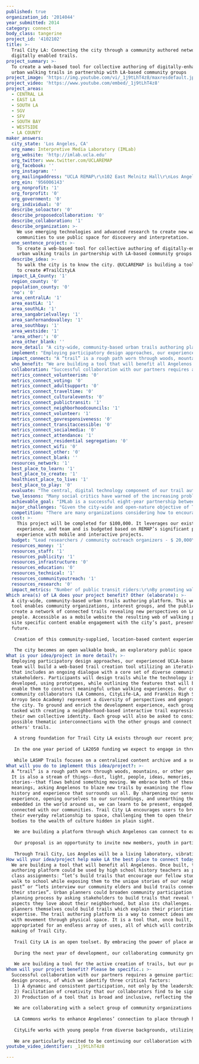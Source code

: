 ```yaml
---
published: true
organization_id: '2014044'
year_submitted: 2014
category: connect
body_class: tangerine
project_id: '4102102'
title: >-
  Trail City LA: Connecting the city through a community authored network of
  digitally enabled trails.
project_summary: >-
  To create a web-based tool for collective authoring of digitally-enhanced
  urban walking trails in partnership with LA-based community groups
project_image: 'https://img.youtube.com/vi/_1j9tLhT4z8/maxresdefault.jpg'
project_video: 'https://www.youtube.com/embed/_1j9tLhT4z8'
project_areas:
  - CENTRAL LA
  - EAST LA
  - SOUTH LA
  - SGV
  - SFV
  - SOUTH BAY
  - WESTSIDE
  - LA COUNTY
maker_answers:
  city_state: 'Los Angeles, CA'
  org_name: Interpretive Media Laboratory (IMLab)
  org_website: 'http://imlab.ucla.edu'
  org_twitter: www.twitter.com/UCLAREMAP
  org_facebook: ''
  org_instagram: ''
  org_mailingaddress: "UCLA REMAP\r\n102 East Melnitz Hall\r\nLos Angeles, CA 90095-1622"
  org_ein: '956006143'
  org_nonprofit: '1'
  org_forprofit: '0'
  org_government: '0'
  org_individual: '0'
  describe_soloactor: '0'
  describe_proposedcollaboration: '0'
  describe_collaboration: '1'
  describe_organization: >-
    We use emerging technologies and advanced research to create new ways for
    communities to use public space for discovery and interpretation.
  one_sentence_project: >-
    To create a web-based tool for collective authoring of digitally-enhanced
    urban walking trails in partnership with LA-based community groups
  describe_idea: >-
    To walk the city is to know the city. @UCLAREMAP is building a tool for you
    to create #TrailCityLA
  impact_LA_County: '1'
  region_county: '0'
  population_county: '0'
  'no': '0'
  area_centralLA: '1'
  area_eastLA: '1'
  area_southLA: '1'
  area_sangabrielvalley: '1'
  area_sanfernandovalley: '1'
  area_southbay: '1'
  area_westside: '1'
  'area_other:': '0'
  area_other_blank: ''
  more_detail: "A city-wide, community-based urban trails authoring platform. This web-based tool enables community organizations, interest groups, and the public to create a network of connected trails revealing new perspectives on LA and its people. Accessible as a mobile website the resulting web of walking paths and site specific content enable engagement with the city’s past, present, and future.\r\n \r\nCreation of this community-supplied, location-based content experienced when walking stimulates discovery and promote new forms of collaborative, self-reflexive, space-oriented storytelling.\r\n \r\nThe city becomes an open walkable book, an exploratory public space archive, a playful gallery about itself. Let’s fill it with content and narratives that connect us"
  implement: "Employing participatory design approaches, our experienced UCLA-based creative team will build a web-based trail creation tool utilizing an iterative process that includes an ongoing dialogue with a core set of diverse community stakeholders. Participants will design trails while the technology is being developed, using prototypes, while outlining the features that will best enable them to construct meaningful urban walking experiences. Our confirmed community collaborators (LA Commons, CityLife-LA, and Franklin High School’s Arroyo Seco Academy) represent a diversity of perspectives and geographies in the city. To ground and enrich the development experience, each group will be tasked with creating a neighborhood-based interactive trail expressive of their own collective identity. Each group will also be asked to consider the possible thematic interconnections with the other groups and connect to each others' trails.\r\n\r\nA strong foundation for Trail City LA exists through our recent project at the Los Angeles State Historic Park (LASHP). Inspired by the work of students from Franklin High School in Highland Park and through collaboration with institutions based in Northeast Downtown LA, the predecessor LASHP Trails project consists of a mobile website experience featuring three loop trails emanating from LASHP. We will draw on this experience and the technology created for the LASHP Trails project to develop an open source toolset allowing for other community organizations and interest groups to generate and interconnect their own trails. In addition, we will expand the successfully designed and tested LASHP Trails user experience to include social media capabilities that enable personalization, annotation, and dialog between users.\r\n\r\nIn the one year period of LA2050 funding we expect to engage in three cycles of development, community authoring, and navigation experience. This participatory, dialogic process will permit the development of a tool which integrates the real interests and experiences of each layer of future users.\r\n\r\nWhile LASHP Trails focuses on a centralized content archive and a set of predefined paths, Trail City LA will expand the possibilities to an open content/dynamic pathways approach. Each community group will be able to upload their own site-specific media and connect it to related hotspots in the city. Hotspots will initially be able to contain sequences of images and text, but eventually sounds and videos as well."
  impact_connect: "A “trail” is a rough path worn through woods, mountains, or other geographies. It is also a stream of things--dust, light, people, ideas, memories, stories--that flows behind something moving. We embrace both of these meanings, asking Angelenos to blaze new trails by examining the flow of history and experience that surrounds us all. By sharpening our sensory experience, opening ourselves to our surroundings, and unearthing the stories embedded in the world around us, we can learn to be present, engaged, and connected with our communities. Trail City LA encourages users to break with their everyday relationship to space, challenging them to open their minds and bodies to the wealth of culture hidden in plain sight.\r\n\r\nWe are building a platform through which Angelenos can connect to each other through the medium of place. To author a trail is to embed stories and ideas in space, transforming the seemingly mundane into material for dialogue and creative thinking.\r\n\r\nOur proposal is an opportunity to invite new members, youth in particular, into existing community groups, sustain their interest, scaffold their participation, and support the development of a critical understanding of community issues and relate them to larger political and institutional arrangements. Our collaborative work with diverse community groups on the creation of a trail authoring platform ensures a truly user-generated and user-friendly tool which will allow community groups to creatively express their perspective on Los Angeles, furthering their understanding of the world around them and their agency within it. Users will emerge as neighborhood advocates, rooted in their communities and empowered by the interactive public demonstration of their research and their creativity.\r\n\r\nThrough Trail City, Los Angeles will be a living laboratory, vibrating with the voices and forms of its past, present, and potential future. Our dream outcome of Angelenos’ collective use of the trail authoring platform is the entire city connected through a web of community-authored content. It is a dynamic network of nodal content dancing within Los Angeles, turning any walk into a trail. A trail that is not static, but alive and awaiting your input or augmentation. We believe the best way to connect with the city is on two feet, Trail City LA will be a powerful tool for encouraging walking as an exploratory activity and enhancing our connection to place through engagement and creativity."
  who_benefit: "We are building a tool that will benefit all Angelenos. Once built, the trail authoring platform could be used by high school history teachers as part of class assignments: “let’s build trails that encourage our fellow students to walk to school while exposing them to the unique stories of our neighborhood’s past” or “lets interview our community elders and build trails connecting their stories”. Urban planners could broaden community participation in the planning process by asking stakeholders to build trails that reveal the aspects they love about their neighborhood, but also its challenges. The planners themselves could build trails which explain their priorities and expertise. The trail authoring platform is a way to connect ideas and dialogue with movement through physical space. It is a tool that, once built, can be appropriated for an endless array of uses, all of which will contribute to the making of Trail City.\r\n\r\nTrail City LA is an open toolset. By embracing the power of place and encouraging engagement with the here and now, the platform allows a dynamic and flexible authoring environment that can serve many different purposes and simultaneously enable connectivity among an amazing diversity of interests and approaches. Just about any community organization, interest group, cultural institution, or educational project will be able to use Trail City in its own unique, self-empowering, and engaging way.\r\n\r\nDuring the next year of development, our collaborating community groups and the communities they represent will benefit the most from our project. These groups will be integral members of the team that is creating the technology; their ideas and experience building trails will be integrated into the design/structure of the technology itself. Through the collective process of building trails, participants will deeply consider their connections to place in Los Angeles. They will closely investigate their surroundings and their identity within them. All trails will be publicly available, providing an empowering venue for expressing the groups’ unique perspectives.\r\n\r\nWe are building a tool for the active creation of trails, but our project also benefits all physically present Angelenos who would like to experience the urban walks created by others.   By encouraging Angelenos to walk and exposing them to hidden, place-based content and narratives we are benefiting all Angelenos who want to live in a livable, connected, and socially just city."
  collaboration: "Successful collaboration with our partners requires a genuine participatory design process, of which we identify three critical factors:\r\n1) A dynamic and consistent participation, not only by the leadership of each collaborating group, but most importantly by their target neighborhood constituency.\r\n2) Facilitation of creativity that our collaborators find to be significant and truly reflective of their communities' unique identities. \r\n3) Production of a tool that is broad and inclusive, reflecting the amazing diversity of our city.\r\n\r\nWe are collaborating with a select group of community organizations that share our passion for creating a more walkable, civically engaged, and equitable Los Angeles. All of the collaborators identified have confirmed their participation.\r\n\r\nLA Commons works to enhance Angelenos’ connection to place through highly visible public art projects that tell dynamic neighborhood stories.  In a previous project with LA Commons we engaged a group of high school students from Highland Park to explore unfamiliar neighborhoods, collect images, and create interactive maps sharing their findings. LA Commons brings experience leading walking tours and connections to many different communities around the city such as Leimert Park, MacArthur Park, and East Hollywood.\r\n\r\nCityLife works with young people from diverse backgrounds, utilizing the arts to explore culture, history, and politics in Los Angeles. In the Spring of 2013 we collaborated with CityLife, then based at Lincoln High School, in a National Science Foundation funded project that employed participatory design to build a tool for authoring “CyberMurals”: physically interactive digital murals that change based on conceptual parameters. CityLife brings an expertise in working with youth to explore urban issues and deep ties to the neighborhood of Lincoln Heights and Downtown more broadly.\r\n\r\nWe are particularly excited to be continuing our collaboration with Franklin High School’s Arroyo Seco Academy, because it was the work of their students in 2010 that inspired the Trail City LA concept. Assisted by staff from the National Parks Service, Franklin students designed 30 unique trails that required them to conduct in-depth and on-site research. The trail program has continued each year since then and our trail authoring platform will enhance the process they have already developed and enable the trails they create to contain dynamic media content and reach a wide audience."
  metrics_connect_volunteerism: '0'
  metrics_connect_voting: '0'
  metrics_connect_adultsupport: '0'
  metrics_connect_traveltime: '0'
  metrics_connect_culturalevents: '0'
  metrics_connect_publictransit: '1'
  metrics_connect_neighborhoodcouncils: '1'
  metrics_connect_volunteer: '1'
  metrics_connect_govresponsiveness: '0'
  metrics_connect_transitaccessible: '0'
  metrics_connect_socialmedia: '0'
  metrics_connect_attendance: '1'
  metrics_connect_residential segregation: '0'
  metrics_connect_wifi: '0'
  metrics_connect_other: '0'
  metrics_connect_blank: ''
  resources_network: '1'
  best_place_to_learn: '1'
  best_place_to_create: '1'
  healthiest_place_to_live: '1'
  best_place_to_play: '0'
  evaluate: "The central, digital technology component of our trail authoring and trail navigating system will in itself generate considerable metrics data to evaluate its functioning and success.\r\n\r\nAt the authoring level, we will be able to track and analyze the system’s evolution, growth, and coverage. Such statistics and analysis will be turned into charts and visualization by complementary, meaningful variables such as type of community group (education, service, advocacy, health, nature, etc.). In many cases, deeper anonymous authoring participants’ statistics could be tracked regarding age, gender, or other relevant considerations.\r\n\r\nSince the hotspots and the media contents of a particular trail will be thematically tagged and annotated, visualizations and graphics about the evolving content of the systems will also be generated. Strategies like concept mapping and tag clouds could reveal surprising information about the city and its people. Visualizations like heat maps could reveal the system's reach and help design better outreach approaches. In terms of the general access and navigation of the trail system, the mobile website will be able to monitor and quantify many variables such as distance covered, media accessed, feedback frequency, etc.\r\n\r\nThrough the use of social media functionalities the system will also promote and evaluate interaction among users and the authoring organizations. Users will be able to attach comments regarding particular features in a trail and ask questions about the authoring organization. Once again, this functionality is intrinsically and dynamical evaluative.\r\n\r\nFinally, Trail City LA, will permit users to generate personalized pages of their experiences and encounters while navigating a trail. This page will enrich the general Trail City environment and be a self-reflexive component of the experience."
  two_lessons: "Many social critics have warned of the increasing problem of alienation in our modern world. Los Angeles in particular has been criticized for its automobile dependency and lack of public spaces. “Nobody walks in LA” is a common trope, even though real Angelenos know this simply is not true. Collectively, our streets and sidewalks are an immense public space that unite the entire metropolis. All of us who have traversed our vast city on foot know that while there can certainly be frustrations (loud traffic and smog, lack of shade, missing crosswalks), there are also an endless supply of pleasant surprises which are only noticeable when on foot: the redtail hawk perched on a telephone poll, the subtle head nod of a passing stranger, or the aroma of sizzling onions from the bacon-wrapped hot dog vendor. Other small pleasures come from personal experience or historical knowledge: “I can't believe those concrete slabs on the hillside were once part of a bridge that took streetcars into Downtown” or “I remember when we would buy paletas and walk home along the bank of the river.” Our experience walking the streets of Los Angeles have taught us an invaluable lesson: stepping out of our cars brings a deeper and more satisfying connection to the spaces of our city. The goal of Trail City LA is to encourage Angelenos to walk, not simply for transportation, but for the enjoyment and connection to place it provides.\r\n\r\nPerhaps the greatest current threat to immediacy and connection to place is mobile technology. Smartphones connect us to the world at large but distract us from the environment and people directly in front of us. We can lament this development, but the technology is here to stay. Rather than becoming “anti-technology,” we have learned that, as an evolving tool, mobile technology can be appropriated for different purposes. The Trail City concept is designed to enhance connection to place by requiring users to be physically present at the place in which they are receiving content about. The virtual experience increases the users' knowledge of their immediate environment while referencing the existing physical space. Similarly, by giving trail walkers only an abstract map and a compass, rather than step-by-step directions, we are asking them to navigate much like they would on a wilderness trail, with the same attentiveness to their physical environment."
  achievable_goal: "IMLab is a successful eight-year partnership between California State Parks and UCLA's Center for Research in Engineering, Media, and Performance. Our extensive experience experimenting with innovative interpretive methods at LASHP has led to the development of our unique approach: Cultural Civic Computing. This method employs participatory design to build physically interactive, multimedia experiences and location-based mobile applications that together aim to enable collective creativity and exploration of identity. It aspires to provide fun and thought-provoking ways to investigate critical issues in the environment and then translate the resulting new knowledge into collaborative, publicly exhibited creative work.\r\n\r\nOur project is within the scale and scope of previous IMLab projects, but it comes at a time of immense opportunity. LASHP Trails, our existing mobile website, is supported by a Memorandum of Understanding (MOU) between the California Endowment, The City of Los Angeles, California State Parks, and the National Parks Service. Meanwhile, ten years after it opened for “interim public use,” the currently closed for construction LASHP will open as a fully-developed, 34-acre green space for the city to enjoy. One of the only small structures in the Park will be a new IMLab Interpretive Center, a technologically-enhanced space for physically interactive and participatory creative expressions that explore the past, present, and future of Los Angeles. The Interpretive Center will serve as the central node and portal into Trail City. Our experience in implementing Cultural Civic Computing projects and the supportive energy from our collaborating institutions, which continues to grow as evidenced by the MOU and concretized by the Interpretive Center, serve to not only to demonstrate the achievability of our project, but also its immense potential."
  major_challenges: "Given the city-wide and open-nature objective of Trail City, our challenge will be to use an inclusive and participatory design process which results in the most usable and productive tool. We want to implement a public design process which results in a technological platform that is reflective of our unique city and its people. Usually the design and development of technology applications involves a few specialists creating for many users. But given the common-good intentions of Trail City LA a true participatory design process including a broad and diverse set of constituencies is necessary.\r\n\r\nThe challenge is to generate a dialog, creation, and development process that incorporates the special characteristics of our city, its physical layout, and its diverse population into the functionalities of the technological system. We want the specifications document for the final technological integration to be the result of a dynamic collective creativity process. To obtain the necessary participation, the process needs to be efficient and effective. Efficient because time is limited for most people so they need to have substantial participation with the least possible amount of invested time. It must be a fun, activity-driven, generative process. Effectiveness is also critical to participation as it is the basic reward for it. Each interaction by the collaborating organizations and the participating individuals needs to produce a clear and relevant result.\r\n\r\nWe will implement strategies from “Rapid Application Development” (RAD). We will emphasize the need to adjust functionality and interface design based on cycles of experience and knowledge generation as the project progresses. This implies the generation and testing of prototypes in a flexible process that can adapt as the project evolves.\r\n\r\nAs part of this process we will design a multi-layer dialog and feedback process. At one layer we will engage in high-level design discussions and prototype testing with the leadership of each of our collaborating community based organizations. Simultaneously each of those organizations will generate similar processes with their own neighborhood based constituencies.\r\n\r\nA project long team of specially trained IMLab Collective Creativity specialists will participle in each layer of design, prototype and feedback and will be responsible for generating and coordinating an adaptable process integrating all voices into an inclusive but coherent vision."
  competition: "There are many organizations considering how to encourage physical activity, make cities walkable, engage communities in civic discourse, incorporate mobile technologies, and apply participatory design methodologies. IMLab is unique in bringing all of these together in a coherent effort with an existing prototype and a vision for collective creativity with technology in public space. Based in the UCLA School of Theater, Film and Television and the Henry Samueli School of Engineering and Applied Science, we are uniquely capable of bridging the disciplines necessary for this work. We have also successfully run a variety of community outreach and collaboration activities in Los Angeles, many of which involved the creation of original technologies. The combination of these factors is very unique.\r\n\r\nThough many other location-based content applications are emerging, there are a few differentiators for the Trail City LA authoring platform: \r\n1) We will create web-based authoring tools that do not require special software downloads\r\n2) The software will be available free-of-charge and the underlying platform will be made available as open source, whereas many similar applications are closed source or commercial products\r\n3) We emphasize the connection between walking the city and engaging with its culture and history, rather than wayfinding or didactic teaching, as many other mobile applications and websites do."
  cost: >-
    This project will be completed for $100,000. It leverages our existing code,
    experience, and team and is budgeted based on REMAP’s significant past
    experience with mobile and interactive projects.
  budget: "Lead researchers / community outreach organizers - $ 20,000\r\nThe lead research will organize and execute the project, including the participatory design process, community outreach activities, and supporting research. \r\n\r\nSoftware development - $ 35,000\r\nThe web-based authoring tool and updates to the mobile website will be developed by the UCLA REMAP team, including staff software developers and contractors.  \r\n\r\nWeb design - $ 8,000\r\nDesign will similarly be done in-house at UCLA REMAP.\r\n\r\nCommunity group support (3 groups) - $ 21,000\r\nEach community group will receive financial support for their participation, to cover staff time and other experiences. \r\n\r\nFaculty leadership - $ 8,000\r\nThe UCLA faculty involved will provide overall project guidance, act as liaisons to the broader university community, and integrate this activity with other work at UCLA REMAP and IMLab. \r\n\r\nWeb and service hosting - $ 3,000\r\nThe web site and back-end services will be hosted on virtual machines supplied by UCLA or Amazon Web Services.  We budget for at least two years of uptime under this project’s funding. \r\n\r\nPublicity / outreach - $ 2,500\r\nA modest amount of funding is set aside to support outreach and publicity in addition to efforts by the community organizations themselves. \r\n\r\nPublic meetings - $ 2,500\r\nWe expect to organize several public meetings over the course of the project to share activities with the broader Los Angeles community."
  resources_money: '1'
  resources_staff: '1'
  resources_publicity: '1'
  resources_infrastructure: '0'
  resources_education: '0'
  resources_technical: '1'
  resources_communityoutreach: '1'
  resources_research: '0'
  impact_metrics: "Number of public transit riders:\r\nBy promoting walking through the Trail City network of space-based narratives, we will promote an experiential approach to the city. Walking, like bicycling, generates a more human sense of scale and distance, and better orientation. Such knowledge promotes alternative methods of navigating the city that are in opposition to the alienation of the automobile and supportive of public transportation. We strongly believe there is an important and verifiable connection between walking experiences and utilization of public transportation. By generating a city-wide network of community-authored trails we will enable a more collective, less individualistic approach to the city and will significantly promote public transportation.\r\n\r\nParticipation in neighborhood councils:\r\nEngaging community groups and neighbors in creating relevant trails through their communities will produce a better understanding of the opportunities and difficulties in a community. Creating a trail is a form of community research and will foster a relational understanding of the history, present and future prospects for those who live, play and work in it. Ultimately, creating trails and navigating trails will stimulate participation in the local democratic institutions and in the local decision making process.\r\n\r\nPercentage of Angelenos that volunteer informally (Dream Metric):\r\nTrail City LA will enable community project and volunteer organizations to generate new forms of space-based engagement and recognition. From this perspective, a trail can be a form of branding and recruiting. Experiencing a particular group or project’s trail could powerfully express its identity and mission. By giving people an embodied experience relating to the group’s interests and objectives, a very strong sense of connection can be stimulated, thus enhancing users' likelihood to volunteer.\r\n\r\nAttendance at public/open street gatherings (Dream Metric):\r\nWalking the city, exploring public space, and getting to know other people also promote better familiarity with and participation in “what’s happening.” When we walk, we learn about upcoming events and how to get there. The extensive network of interconnected trails generated by Trail City LA will expose people to public/open street events and enable their participation."
Which area(s) of LA does your project benefit? Other (elaborate): >-
  A city-wide, community-based urban trails authoring platform. This web-based
  tool enables community organizations, interest groups, and the public to
  create a network of connected trails revealing new perspectives on LA and its
  people. Accessible as a mobile website the resulting web of walking paths and
  site specific content enable engagement with the city’s past, present, and
  future.
    
   Creation of this community-supplied, location-based content experienced when walking stimulates discovery and promote new forms of collaborative, self-reflexive, space-oriented storytelling.
    
   The city becomes an open walkable book, an exploratory public space archive, a playful gallery about itself. Let’s fill it with content and narratives that connect us
What is your idea/project in more detail?: >-
  Employing participatory design approaches, our experienced UCLA-based creative
  team will build a web-based trail creation tool utilizing an iterative process
  that includes an ongoing dialogue with a core set of diverse community
  stakeholders. Participants will design trails while the technology is being
  developed, using prototypes, while outlining the features that will best
  enable them to construct meaningful urban walking experiences. Our confirmed
  community collaborators (LA Commons, CityLife-LA, and Franklin High School’s
  Arroyo Seco Academy) represent a diversity of perspectives and geographies in
  the city. To ground and enrich the development experience, each group will be
  tasked with creating a neighborhood-based interactive trail expressive of
  their own collective identity. Each group will also be asked to consider the
  possible thematic interconnections with the other groups and connect to each
  others' trails.
   
   A strong foundation for Trail City LA exists through our recent project at the Los Angeles State Historic Park (LASHP). Inspired by the work of students from Franklin High School in Highland Park and through collaboration with institutions based in Northeast Downtown LA, the predecessor LASHP Trails project consists of a mobile website experience featuring three loop trails emanating from LASHP. We will draw on this experience and the technology created for the LASHP Trails project to develop an open source toolset allowing for other community organizations and interest groups to generate and interconnect their own trails. In addition, we will expand the successfully designed and tested LASHP Trails user experience to include social media capabilities that enable personalization, annotation, and dialog between users.
   
   In the one year period of LA2050 funding we expect to engage in three cycles of development, community authoring, and navigation experience. This participatory, dialogic process will permit the development of a tool which integrates the real interests and experiences of each layer of future users.
   
   While LASHP Trails focuses on a centralized content archive and a set of predefined paths, Trail City LA will expand the possibilities to an open content/dynamic pathways approach. Each community group will be able to upload their own site-specific media and connect it to related hotspots in the city. Hotspots will initially be able to contain sequences of images and text, but eventually sounds and videos as well.
What will you do to implement this idea/project?: >-
  A “trail” is a rough path worn through woods, mountains, or other geographies.
  It is also a stream of things--dust, light, people, ideas, memories,
  stories--that flows behind something moving. We embrace both of these
  meanings, asking Angelenos to blaze new trails by examining the flow of
  history and experience that surrounds us all. By sharpening our sensory
  experience, opening ourselves to our surroundings, and unearthing the stories
  embedded in the world around us, we can learn to be present, engaged, and
  connected with our communities. Trail City LA encourages users to break with
  their everyday relationship to space, challenging them to open their minds and
  bodies to the wealth of culture hidden in plain sight.
   
   We are building a platform through which Angelenos can connect to each other through the medium of place. To author a trail is to embed stories and ideas in space, transforming the seemingly mundane into material for dialogue and creative thinking.
   
   Our proposal is an opportunity to invite new members, youth in particular, into existing community groups, sustain their interest, scaffold their participation, and support the development of a critical understanding of community issues and relate them to larger political and institutional arrangements. Our collaborative work with diverse community groups on the creation of a trail authoring platform ensures a truly user-generated and user-friendly tool which will allow community groups to creatively express their perspective on Los Angeles, furthering their understanding of the world around them and their agency within it. Users will emerge as neighborhood advocates, rooted in their communities and empowered by the interactive public demonstration of their research and their creativity.
   
   Through Trail City, Los Angeles will be a living laboratory, vibrating with the voices and forms of its past, present, and potential future. Our dream outcome of Angelenos’ collective use of the trail authoring platform is the entire city connected through a web of community-authored content. It is a dynamic network of nodal content dancing within Los Angeles, turning any walk into a trail. A trail that is not static, but alive and awaiting your input or augmentation. We believe the best way to connect with the city is on two feet, Trail City LA will be a powerful tool for encouraging walking as an exploratory activity and enhancing our connection to place through engagement and creativity.
How will your idea/project help make LA the best place to connect today? In LA2050?: >-
  We are building a tool that will benefit all Angelenos. Once built, the trail
  authoring platform could be used by high school history teachers as part of
  class assignments: “let’s build trails that encourage our fellow students to
  walk to school while exposing them to the unique stories of our neighborhood’s
  past” or “lets interview our community elders and build trails connecting
  their stories”. Urban planners could broaden community participation in the
  planning process by asking stakeholders to build trails that reveal the
  aspects they love about their neighborhood, but also its challenges. The
  planners themselves could build trails which explain their priorities and
  expertise. The trail authoring platform is a way to connect ideas and dialogue
  with movement through physical space. It is a tool that, once built, can be
  appropriated for an endless array of uses, all of which will contribute to the
  making of Trail City.
   
   Trail City LA is an open toolset. By embracing the power of place and encouraging engagement with the here and now, the platform allows a dynamic and flexible authoring environment that can serve many different purposes and simultaneously enable connectivity among an amazing diversity of interests and approaches. Just about any community organization, interest group, cultural institution, or educational project will be able to use Trail City in its own unique, self-empowering, and engaging way.
   
   During the next year of development, our collaborating community groups and the communities they represent will benefit the most from our project. These groups will be integral members of the team that is creating the technology; their ideas and experience building trails will be integrated into the design/structure of the technology itself. Through the collective process of building trails, participants will deeply consider their connections to place in Los Angeles. They will closely investigate their surroundings and their identity within them. All trails will be publicly available, providing an empowering venue for expressing the groups’ unique perspectives.
   
   We are building a tool for the active creation of trails, but our project also benefits all physically present Angelenos who would like to experience the urban walks created by others. By encouraging Angelenos to walk and exposing them to hidden, place-based content and narratives we are benefiting all Angelenos who want to live in a livable, connected, and socially just city.
Whom will your project benefit? Please be specific.: >-
  Successful collaboration with our partners requires a genuine participatory
  design process, of which we identify three critical factors:
   1) A dynamic and consistent participation, not only by the leadership of each collaborating group, but most importantly by their target neighborhood constituency.
   2) Facilitation of creativity that our collaborators find to be significant and truly reflective of their communities' unique identities. 
   3) Production of a tool that is broad and inclusive, reflecting the amazing diversity of our city.
   
   We are collaborating with a select group of community organizations that share our passion for creating a more walkable, civically engaged, and equitable Los Angeles. All of the collaborators identified have confirmed their participation.
   
   LA Commons works to enhance Angelenos’ connection to place through highly visible public art projects that tell dynamic neighborhood stories. In a previous project with LA Commons we engaged a group of high school students from Highland Park to explore unfamiliar neighborhoods, collect images, and create interactive maps sharing their findings. LA Commons brings experience leading walking tours and connections to many different communities around the city such as Leimert Park, MacArthur Park, and East Hollywood.
   
   CityLife works with young people from diverse backgrounds, utilizing the arts to explore culture, history, and politics in Los Angeles. In the Spring of 2013 we collaborated with CityLife, then based at Lincoln High School, in a National Science Foundation funded project that employed participatory design to build a tool for authoring “CyberMurals”: physically interactive digital murals that change based on conceptual parameters. CityLife brings an expertise in working with youth to explore urban issues and deep ties to the neighborhood of Lincoln Heights and Downtown more broadly.
   
   We are particularly excited to be continuing our collaboration with Franklin High School’s Arroyo Seco Academy, because it was the work of their students in 2010 that inspired the Trail City LA concept. Assisted by staff from the National Parks Service, Franklin students designed 30 unique trails that required them to conduct in-depth and on-site research. The trail program has continued each year since then and our trail authoring platform will enhance the process they have already developed and enable the trails they create to contain dynamic media content and reach a wide audience.
youtube_video_identifier: _1j9tLhT4z8

---
```

